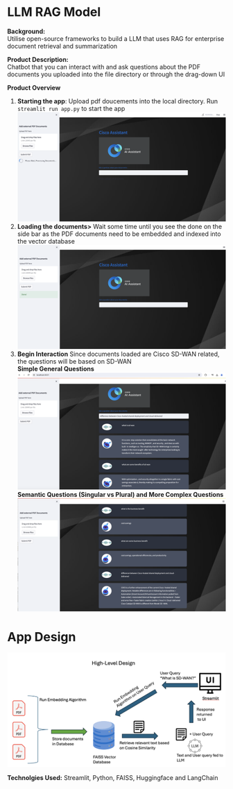 # LLM RAG Model

**Background:** <br/> Utilise open-source frameworks to build a LLM that uses RAG for enterprise document retrieval and summarization 
<br/>

**Product Description:** <br/>
Chatbot that you can interact with and ask questions about the PDF documents you uploaded into the file directory or through the drag-down UI <br/>

**Product Overview**<br/>
1. **Starting the app**:<space> Upload pdf doucements into the local directory. Run `streamlit run app.py` to start the app  <br/>
![App Interface Diagram](https://github.com/jiajiacisco/LLM/blob/main/images/a1.png)
2. **Loading the documents>** Wait some time until you see the done on the side bar as the PDF documents need to be embedded and indexed into the vector database <br/>
![App Interface Diagram](https://github.com/jiajiacisco/LLM/blob/main/images/a2.png)
3. **Begin Interaction** Since documents loaded are Cisco SD-WAN related, the questions will be based on SD-WAN <br/>
**Simple General Questions** <br/>
![App Interface Diagram](https://github.com/jiajiacisco/LLM/blob/main/images/a3.png)
**Semantic Questions (Singular vs Plural) and More Complex Questions** <br/>
![App Interface Diagram](https://github.com/jiajiacisco/LLM/blob/main/images/a4.png)

# App Design <br />
![Overall Block Diagram](https://github.com/jiajiacisco/LLM/blob/main/images/a6.png)

**Technolgies Used:** 
Streamlit, Python, FAISS, Huggingface and LangChain
